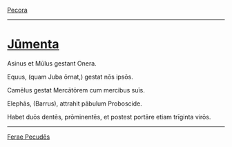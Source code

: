 [Pecora](./027-pecora.md)

---

# [Jūmenta](https://www.archive.org/stream/cu31924032499455#page/n73/mode/1up)

Asinus et Mūlus gestant Onera.

Equus, (quam Juba ōrnat,) gestat nōs ipsōs.

Camēlus gestat Mercātōrem cum mercibus suīs.

Elephās, (Barrus), attrahit pābulum Proboscide.

Habet duōs dentēs, prōminentēs, et postest portāre etiam trīginta virōs.

---

[Ferae Pecudēs](029-ferae-pecudes.md)
